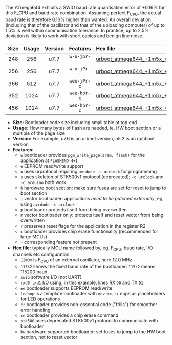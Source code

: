 The ATmega644 exhibits a SWIO baud rate quantisation error of +0.16% for this F_CPU and baud rate combination. Assuming perfect F<sub>CPU</sub>, the actual baud rate is therefore 0.16% higher than wanted. An overall deviation (including that of the oscillator and that of the uploading computer) of up to 1.5% is well within communication tolerance. In practice, up to 2.5% deviation is likely to work with short cables and benign line noise.

|Size|Usage|Version|Features|Hex file|
|:-:|:-:|:-:|:-:|:--|
|248|256|u7.7|`w-u-jpr--`|[urboot_atmega644_+1m5x_+++9k6_swio_rxd0_txd1_lednop.hex](https://raw.githubusercontent.com/stefanrueger/urboot.hex/main/mcus/atmega644/external_oscillator/fcpu_+1m5x/br_+++9k6/urboot_atmega644_+1m5x_+++9k6_swio_rxd0_txd1_lednop.hex)|
|256|256|u7.7|`w-u-jPr--`|[urboot_atmega644_+1m5x_+++9k6_swio_rxd0_txd1.hex](https://raw.githubusercontent.com/stefanrueger/urboot.hex/main/mcus/atmega644/external_oscillator/fcpu_+1m5x/br_+++9k6/urboot_atmega644_+1m5x_+++9k6_swio_rxd0_txd1.hex)|
|366|512|u7.7|`weu-jPr-c`|[urboot_atmega644_+1m5x_+++9k6_swio_rxd0_txd1_ee_lednop_fr_ce.hex](https://raw.githubusercontent.com/stefanrueger/urboot.hex/main/mcus/atmega644/external_oscillator/fcpu_+1m5x/br_+++9k6/urboot_atmega644_+1m5x_+++9k6_swio_rxd0_txd1_ee_lednop_fr_ce.hex)|
|352|1024|u7.7|`weu-hpr-c`|[urboot_atmega644_+1m5x_+++9k6_swio_rxd0_txd1_ee_lednop_fr_ce_hw.hex](https://raw.githubusercontent.com/stefanrueger/urboot.hex/main/mcus/atmega644/external_oscillator/fcpu_+1m5x/br_+++9k6/urboot_atmega644_+1m5x_+++9k6_swio_rxd0_txd1_ee_lednop_fr_ce_hw.hex)|
|456|1024|u7.7|`wes-hpr-c`|[urboot_atmega644_+1m5x_+++9k6_swio_rxd0_txd1_ee_lednop_fr_ce_stk500_hw.hex](https://raw.githubusercontent.com/stefanrueger/urboot.hex/main/mcus/atmega644/external_oscillator/fcpu_+1m5x/br_+++9k6/urboot_atmega644_+1m5x_+++9k6_swio_rxd0_txd1_ee_lednop_fr_ce_stk500_hw.hex)|

- **Size:** Bootloader code size including small table at top end
- **Usage:** How many bytes of flash are needed, ie, HW boot section or a multiple of the page size
- **Version:** For example, u7.6 is an urboot version, o5.2 is an optiboot version
- **Features:**
  + `w` bootloader provides `pgm_write_page(sram, flash)` for the application at `FLASHEND-4+1`
  + `e` EEPROM read/write support
  + `u` uses urprotocol requiring `avrdude -c urclock` for programming
  + `s` uses skeleton of STK500v1 protocol (deprecated); `-c urclock` and `-c arduino` both work
  + `h` hardware boot section: make sure fuses are set for reset to jump to boot section
  + `j` vector bootloader: applications *need to be patched externally*, eg, using `avrdude -c urclock`
  + `p` bootloader protects itself from being overwritten
  + `P` vector bootloader only: protects itself and reset vector from being overwritten
  + `r` preserves reset flags for the application in the register R2
  + `c` bootloader provides chip erase functionality (recommended for large MCUs)
  + `-` corresponding feature not present
- **Hex file:** typically MCU name followed by, eg, F<sub>CPU</sub>, baud rate, I/O channels etc configuration
  + `12m0x` is F<sub>CPU</sub> of an external oscillator, here 12.0 MHz
  + `115k2` shows the fixed baud rate of the bootloader: `115k2` means 115200 baud
  + `swio` software I/O (not UART)
  + `rxd0 txd1` I/O using, in this example, lines RX `D0` and TX `D1`
  + `ee` bootloader supports EEPROM read/write
  + `lednop` is a template bootloader with `mov rx,rx` nops as placeholders for LED operations
  + `fr` bootloader provides non-essential code ("frills") for smoother error handling
  + `ce` bootloader provides a chip erase command
  + `stk500` uses deprecated STK500v1 protocol to communicate with bootloader
  + `hw` hardware supported bootloader: set fuses to jump to the HW boot section, not to reset vector
